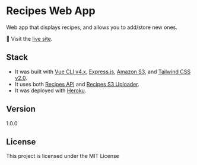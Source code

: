 # Recipes Web App

Web app that displays recipes, and allows you to add/store new ones.

🚀 Visit the [live site](https://recipes-web-app-project.herokuapp.com/).

## Stack

-   It was built with [Vue CLI v4.x](https://cli.vuejs.org/), [Express.js](https://expressjs.com/), [Amazon S3](https://aws.amazon.com/s3/), and [Tailwind CSS v2.0](https://tailwindcss.com/).
-   It uses both [Recipes API](https://github.com/sebasmoles/recipes-api) and [Recipes S3 Uploader](https://github.com/sebasmoles/recipes-s3).
-   It was deployed with [Heroku](https://www.heroku.com/platform).

## Version

1.0.0

## License

This project is licensed under the MIT License
